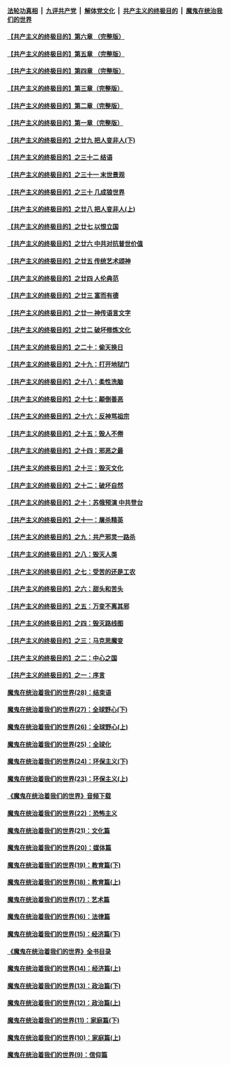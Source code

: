 ####  [法轮功真相](../../../../basic/blob/master/README.md?t=02191613) &nbsp;|&nbsp; [九评共产党](../../../../9ping.md/blob/master/README.md?t=02191613) &nbsp;|&nbsp; [解体党文化](../../../../jtdwh.md/blob/master/README.md?t=02191613)  &nbsp;|&nbsp; [共产主义的终极目的](../../../../gczydzjmd.md/blob/master/README.md?t=02191613) &nbsp;|&nbsp; [魔鬼在统治我们的世界](../../../../mgztzwmdsj.md/blob/master/README.md?t=02191613) 

#### [【共产主义的终极目的】第六章 （完整版）](../pages/nsc422/n11428913.md?t=02191613) 

#### [【共产主义的终极目的】第五章 （完整版）](../pages/nsc422/n11428912.md?t=02191613) 

#### [【共产主义的终极目的】第四章 （完整版）](../pages/nsc422/n11428907.md?t=02191613) 

#### [【共产主义的终极目的】第三章（完整版）](../pages/nsc422/n11428848.md?t=02191613) 

#### [【共产主义的终极目的】第二章（完整版）](../pages/nsc422/n11428831.md?t=02191613) 

#### [【共产主义的终极目的】第一章（完整版）](../pages/nsc422/n11417651.md?t=02191613) 

#### [【共产主义的终极目的】之廿九 把人变非人(下)](../pages/nsc422/n11344140.md?t=02191613) 

#### [【共产主义的终极目的】之三十二 结语](../pages/nsc422/n11360535.md?t=02191613) 

#### [【共产主义的终极目的】之三十一 末世景观](../pages/nsc422/n11351129.md?t=02191613) 

#### [【共产主义的终极目的】之三十 几成狼世界](../pages/nsc422/n11348280.md?t=02191613) 

#### [【共产主义的终极目的】之廿八 把人变非人(上)](../pages/nsc422/n11340492.md?t=02191613) 

#### [【共产主义的终极目的】之廿七 以恨立国](../pages/nsc422/n11336944.md?t=02191613) 

#### [【共产主义的终极目的】之廿六 中共对抗普世价值](../pages/nsc422/n11324785.md?t=02191613) 

#### [【共产主义的终极目的】之廿五 传统艺术颂神](../pages/nsc422/n11296396.md?t=02191613) 

#### [【共产主义的终极目的】之廿四 人伦典范](../pages/nsc422/n11296397.md?t=02191613) 

#### [【共产主义的终极目的】之廿三 富而有德](../pages/nsc422/n11283598.md?t=02191613) 

#### [【共产主义的终极目的】之廿一 神传语言文字](../pages/nsc422/n11263265.md?t=02191613) 

#### [【共产主义的终极目的】之廿二 破坏修炼文化](../pages/nsc422/n11245728.md?t=02191613) 

#### [【共产主义的终极目的】之二十：偷天换日](../pages/nsc422/n11238846.md?t=02191613) 

#### [【共产主义的终极目的】之十九：打开地狱门](../pages/nsc422/n11206376.md?t=02191613) 

#### [【共产主义的终极目的】之十八：柔性洗脑](../pages/nsc422/n11199994.md?t=02191613) 

#### [【共产主义的终极目的】之十七：颠倒善恶](../pages/nsc422/n11179782.md?t=02191613) 

#### [【共产主义的终极目的】之十六：反神骂祖宗](../pages/nsc422/n11166798.md?t=02191613) 

#### [【共产主义的终极目的】之十五：毁人不倦](../pages/nsc422/n11166792.md?t=02191613) 

#### [【共产主义的终极目的】之十四：邪恶之最](../pages/nsc422/n11150249.md?t=02191613) 

#### [【共产主义的终极目的】之十三：毁灭文化](../pages/nsc422/n11135227.md?t=02191613) 

#### [【共产主义的终极目的】之十二：破坏自然](../pages/nsc422/n11135214.md?t=02191613) 

#### [【共产主义的终极目的】之十：苏俄预演 中共登台](../pages/nsc422/n11118424.md?t=02191613) 

#### [【共产主义的终极目的】之十一：屠杀精英](../pages/nsc422/n11118442.md?t=02191613) 

#### [【共产主义的终极目的】之九：共产邪灵一路杀](../pages/nsc422/n11114139.md?t=02191613) 

#### [【共产主义的终极目的】之八：毁灭人类](../pages/nsc422/n11108503.md?t=02191613) 

#### [【共产主义的终极目的】之七：受苦的还是工农](../pages/nsc422/n11101809.md?t=02191613) 

#### [【共产主义的终极目的】之六：甜头和苦头](../pages/nsc422/n11096971.md?t=02191613) 

#### [【共产主义的终极目的】之五：万变不离其邪](../pages/nsc422/n11091285.md?t=02191613) 

#### [【共产主义的终极目的】之四：毁灭路线图](../pages/nsc422/n11086284.md?t=02191613) 

#### [【共产主义的终极目的】之三：马克思魔变](../pages/nsc422/n11061941.md?t=02191613) 

#### [【共产主义的终极目的】之二：中心之国](../pages/nsc422/n11047728.md?t=02191613) 

#### [【共产主义的终极目的】之一：序言](../pages/nsc422/n11086077.md?t=02191613) 

#### [魔鬼在统治着我们的世界(28)：结束语](../pages/nsc422/n10936246.md?t=02191613) 

#### [魔鬼在统治着我们的世界(27)：全球野心(下)](../pages/nsc422/n10928319.md?t=02191613) 

#### [魔鬼在统治着我们的世界(26)：全球野心(上)](../pages/nsc422/n10900318.md?t=02191613) 

#### [魔鬼在统治着我们的世界(25)：全球化](../pages/nsc422/n10788205.md?t=02191613) 

#### [魔鬼在统治着我们的世界(24)：环保主义(下)](../pages/nsc422/n10695307.md?t=02191613) 

#### [魔鬼在统治着我们的世界(23)：环保主义(上)](../pages/nsc422/n10688613.md?t=02191613) 

#### [《魔鬼在统治着我们的世界》音频下载](../pages/nsc422/n10635553.md?t=02191613) 

#### [魔鬼在统治着我们的世界(22)：恐怖主义](../pages/nsc422/n10614727.md?t=02191613) 

#### [魔鬼在统治着我们的世界(21)：文化篇](../pages/nsc422/n10597706.md?t=02191613) 

#### [魔鬼在统治着我们的世界(20)：媒体篇](../pages/nsc422/n10586579.md?t=02191613) 

#### [魔鬼在统治着我们的世界(19)：教育篇(下)](../pages/nsc422/n10564808.md?t=02191613) 

#### [魔鬼在统治着我们的世界(18)：教育篇(上)](../pages/nsc422/n10526970.md?t=02191613) 

#### [魔鬼在统治着我们的世界(17)：艺术篇](../pages/nsc422/n10499093.md?t=02191613) 

#### [魔鬼在统治着我们的世界(16)：法律篇](../pages/nsc422/n10485969.md?t=02191613) 

#### [魔鬼在统治着我们的世界(15)：经济篇(下)](../pages/nsc422/n10469975.md?t=02191613) 

#### [《魔鬼在统治着我们的世界》全书目录](../pages/nsc422/n10464261.md?t=02191613) 

#### [魔鬼在统治着我们的世界(14)：经济篇(上)](../pages/nsc422/n10457370.md?t=02191613) 

#### [魔鬼在统治着我们的世界(13)：政治篇(下)](../pages/nsc422/n10448270.md?t=02191613) 

#### [魔鬼在统治着我们的世界(12)：政治篇(上)](../pages/nsc422/n10444576.md?t=02191613) 

#### [魔鬼在统治着我们的世界(11)：家庭篇(下)](../pages/nsc422/n10440961.md?t=02191613) 

#### [魔鬼在统治着我们的世界(10)：家庭篇(上)](../pages/nsc422/n10435448.md?t=02191613) 

#### [魔鬼在统治着我们的世界(9)：信仰篇](../pages/nsc422/n10432159.md?t=02191613) 

